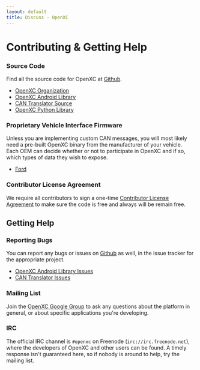 ```yaml
---
layout: default
title: Discuss - OpenXC
---
```


<div class="page-header">
    <h1>Contributing &amp; Getting Help</h1>
</div>

### Source Code

Find all the source code for OpenXC at [Github][].

* [OpenXC Organization](https://github.com/openxc)
* [OpenXC Android Library](https://github.com/openxc/openxc-android)
* [CAN Translator Source](https://github.com/openxc/cantranslator)
* [OpenXC Python Library](https://github.com/openxc/openxc-python)

### Proprietary Vehicle Interface Firmware

Unless you are implementing custom CAN messages, you will most likely need a
pre-built OpenXC binary from the manufacturer of your vehicle. Each OEM can
decide whether or not to participate in OpenXC and if so, which types of data
they wish to expose.

* [Ford](/agreement.html)

### Contributor License Agreement

We require all contributors to sign a one-time [Contributor License
Agreement](/contributor-license-agreement.html) to make sure the code is free
and always will be remain free.

<div class="page-header">
    <h2>Getting Help</h2>
</div>

### Reporting Bugs

You can report any bugs or issues on [Github][] as well, in the issue tracker
for the appropriate project.

* [OpenXC Android Library Issues](https://github.com/openxc/openxc-android/issues)
* [CAN Translator Issues](https://github.com/openxc/cantranslator/issues)

### Mailing List

Join the [OpenXC Google Group](http://groups.google.com/group/openxc) to ask any
questions about the platform in general, or about specific applications you're
developing.

### IRC

The official IRC channel is `#openxc` on Freenode (`irc://irc.freenode.net`),
where the developers of OpenXC and other users can be found. A timely response
isn't guaranteed here, so if nobody is around to help, try the mailing list.

[Github]: https://github.com/openxc
